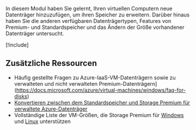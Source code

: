 In diesem Modul haben Sie gelernt, Ihren virtuellen Computern neue Datenträger hinzuzufügen, um ihren Speicher zu erweitern. Darüber hinaus haben Sie die anderen verfügbaren Datenträgertypen, Features von Premium- und Standardspeicher und das Ändern der Größe vorhandener Datenträger untersucht.

[!include[](../../../includes/azure-sandbox-cleanup.md)]

## <a name="additional-resources"></a>Zusätzliche Ressourcen

- Häufig gestellte Fragen zu Azure-IaaS-VM-Datenträgern sowie zu verwalteten und nicht verwalteten Premium-Datenträgern](https://docs.microsoft.com/azure/virtual-machines/windows/faq-for-disks)
- [Konvertieren zwischen dem Standardspeicher und Storage Premium für verwaltete Azure-Datenträger](https://docs.microsoft.com/azure/virtual-machines/linux/convert-disk-storage)
- Vollständige Liste der VM-Größen, die Storage Premium für [Windows](https://docs.microsoft.com/azure/virtual-machines/windows/sizes) und [Linux](https://docs.microsoft.com/azure/virtual-machines/linux/sizes) unterstützen
